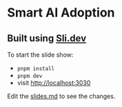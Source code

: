 # Smart AI Adoption

## Built using [Sli.dev](https://sli.dev/)

To start the slide show:

- `pnpm install`
- `pnpm dev`
- visit <http://localhost:3030>

Edit the [slides.md](./slides.md) to see the changes.
